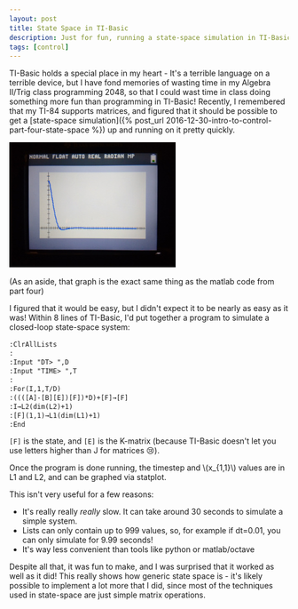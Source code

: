 ```yaml
---
layout: post
title: State Space in TI-Basic
description: Just for fun, running a state-space simulation in TI-Basic
tags: [control]
---
```

TI-Basic holds a special place in my heart - It's a terrible language on a terrible device, but I have fond memories of wasting time in my Algebra II/Trig class programming 2048, so that I could wast time in class doing something more fun than programming in TI-Basic! Recently, I remembered that my TI-84 supports matrices, and figured that it should be possible to get a [state-space simulation]({% post_url 2016-12-30-intro-to-control-part-four-state-space %}) up and running on it pretty quickly.

<img src="../img/tiss/graph-small.jpg" alt="Graph">

(As an aside, that graph is the exact same thing as the matlab code from part four)

I figured that it would be easy, but I didn't expect it to be nearly as easy as it was! Within 8 lines of TI-Basic, I'd put together a program to simulate a closed-loop state-space system:

```tibasic
:ClrAllLists
:
:Input "DT> ",D
:Input "TIME> ",T
:
:For(I,1,T/D)
:((([A]-[B][E])[F])*D)+[F]→[F]
:I→L2(dim(L2)+1)
:[F](1,1)→L1(dim(L1)+1)
:End
```

`[F]` is the state, and `[E]` is the K-matrix (because TI-Basic doesn't let you use letters higher than J for matrices :cry:).

Once the program is done running, the timestep and \\(x\_{1,1}\\) values are in L1 and L2, and can be graphed via statplot.

This isn't very useful for a few reasons:

* It's really really *really* slow. It can take around 30 seconds to simulate a simple system.
* Lists can only contain up to 999 values, so, for example if dt=0.01, you can only simulate for 9.99 seconds!
* It's way less convenient than tools like python or matlab/octave

Despite all that, it was fun to make, and I was surprised that it worked as well as it did! This really shows how generic state space is - it's likely possible to implement a lot more that I did, since most of the techniques used in state-space are just simple matrix operations.
